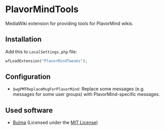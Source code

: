 # PlavorMindTools
MediaWiki extension for providing tools for PlavorMind wikis.
## Installation
Add this to `LocalSettings.php` file:
```php
wfLoadExtension("PlavorMindTweaks");
```
## Configuration
- `$wgPMTReplaceMsgForPlavorMind`: Replace some messages (e.g. messages for some user groups) with PlavorMind-specific messages.
## Used software
- [Bulma](https://bulma.io/) (Licensed under the [MIT License](https://github.com/jgthms/bulma/blob/master/LICENSE))